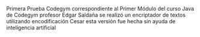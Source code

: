 Primera Prueba Codegym
correspondiente al Primer Módulo del curso Java de Codegym
profesor Edgar Saldaña
se realizó un encriptador de textos utilizando encodificación Cesar
esta versión fue hecha sin ayuda de inteligencia artificial
